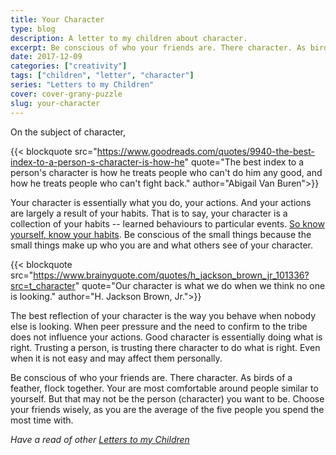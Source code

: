 ```yaml
---
title: Your Character
type: blog
description: A letter to my children about character.
excerpt: Be conscious of who your friends are. There character. As birds of a feather, flock together. Your are most comfortable around people similar to yourself. But that may not be the person (character) you want to be. Choose your friends wisely, as you are the average of the five people you spend the most time with.
date: 2017-12-09
categories: ["creativity"]
tags: ["children", "letter", "character"]
series: "Letters to my Children"
cover: cover-grany-puzzle
slug: your-character
---
```


On the subject of character,

{{< blockquote src="https://www.goodreads.com/quotes/9940-the-best-index-to-a-person-s-character-is-how-he" quote="The best index to a person's character is how he treats people who can't do him any good, and how he treats people who can't fight back." author="Abigail Van Buren">}}

Your character is essentially what you do, your actions. And your actions are largely a result of your habits. That is to say, your character is a collection of your habits -- learned behaviours to particular events. [So know yourself, know your habits](/blog/know-be-love-yourself/). Be conscious of the small things because the small things make up who you are and what others see of your character.

{{< blockquote src="https://www.brainyquote.com/quotes/h_jackson_brown_jr_101336?src=t_character" quote="Our character is what we do when we think no one is looking." author="H. Jackson Brown, Jr.">}}

The best reflection of your character is the way you behave when nobody else is looking. When peer pressure and the need to confirm to the tribe does not influence your actions. Good character is essentially doing what is right. Trusting a person, is trusting there character to do what is right. Even when it is not easy and may affect them personally.

Be conscious of who your friends are. There character. As birds of a feather, flock together. Your are most comfortable around people similar to yourself. But that may not be the person (character) you want to be. Choose your friends wisely, as you are the average of the five people you spend the most time with.

_Have a read of other [Letters to my Children](/series/letters-to-my-children)_